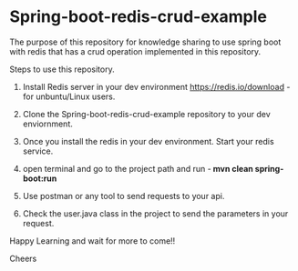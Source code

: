 # Spring-boot-redis-crud-example

The purpose of this repository for knowledge sharing to use spring boot with redis that has a crud operation implemented in this repository.

Steps to use this repository.

1. Install Redis server in your dev environment https://redis.io/download - for unbuntu/Linux users.

2. Clone the Spring-boot-redis-crud-example repository to your dev enviornment.

3. Once you install the redis in your dev environment. Start your redis service.

4. open terminal and go to the project path and run -<strong> mvn clean spring-boot:run </strong>

5. Use postman or any tool to send requests to your api.

6. Check the user.java class in the project to send the parameters in your request.

Happy Learning and wait for more to come!!

Cheers
